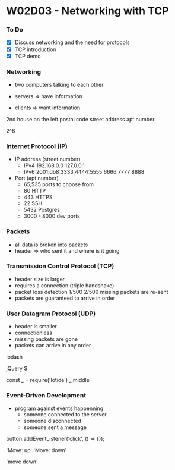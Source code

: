 # W02D03 - Networking with TCP

### To Do
- [x] Discuss networking and the need for protocols
- [x] TCP introduction
- [x] TCP demo

### Networking
* two computers talking to each other

* servers => have information
* clients => want information

2nd house on the left
postal code
street address
apt number

2^8

### Internet Protocol (IP)
* IP address (street number)
  * IPv4 192.168.0.0 127.0.0.1
  * IPv6 2001:db8:3333:4444:5555:6666:7777:8888
* Port (apt number)
  * 65,535 ports to choose from
  * 80 HTTP
  * 443 HTTPS
  * 22 SSH
  * 5432 Postgres
  * 3000 - 8000 dev ports

### Packets
* all data is broken into packets
* header => who sent it and where is it going

### Transmission Control Protocol (TCP)
* header size is larger
* requires a connection (triple handshake)
* packet loss detection 1/500 2/500 missing packets are re-sent
* packets are guaranteed to arrive in order

### User Datagram Protocol (UDP)
* header is smaller
* connectionless
* missing packets are gone
* packets can arrive in any order


lodash

jQuery $

const _ = require('lotide')
_.middle


### Event-Driven Development
* program against events happenning
  * someone connected to the server
  * someone disconnected
  * someone sent a message

button.addEventListener('click', () => {});


'Move: up'
'Move: down'

'move down'






